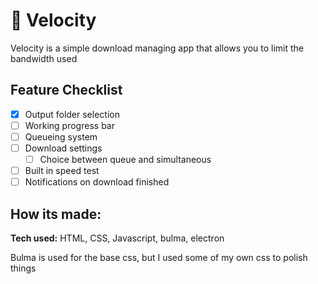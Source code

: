 # 🚀 Velocity #
Velocity is a simple download managing app that allows you to limit the bandwidth used

## Feature Checklist ##

- [x] Output folder selection
- [ ] Working progress bar
- [ ] Queueing system
- [ ] Download settings
    - [ ] Choice between queue and simultaneous
- [ ] Built in speed test
- [ ] Notifications on download finished

## How its made: ##

**Tech used:** HTML, CSS, Javascript, bulma, electron

Bulma is used for the base css, but I used some of my own css to polish things
